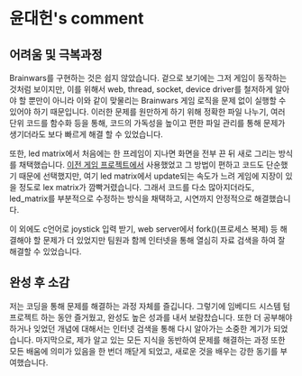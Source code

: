 # 윤대헌's comment

## 어려움 및 극복과정

Brainwars를 구현하는 것은 쉽지 않았습니다. 겉으로 보기에는 그저 게임이 동작하는 것처럼 보이지만, 이를 위해서 web, thread, socket, device driver를 철저하게 알아야 할 뿐만이 아니라 이와 같이 맞물리는 Brainwars 게임 로직을 문제 없이 실행할 수 있어야 하기 때문입니다. 이러한 문제를 원만하게 하기 위해 정확한 파일 나누기, 여러 단위 코드를 함수화 등을 통해, 코드의 가독성을 높이고 편한 파일 관리를 통해 문제가 생기더라도 보다 빠르게 해결 할 수 있었습니다.

또한, led matrix에서 처음에는 한 프레임이 지나면 화면을 전부 끈 뒤 새로 그리는 방식를 채택했습니다. [이전 게임 프로젝트에서](https://github.com/yh08037/Abstract_strategy_game) 사용했었고 그 방법이 편하고 코드도 단순했기 때문에 선택했지만, 여기 led matrix에서 update되는 속도가 느려 게임에 지장이 있을 정도로 lex matrix가 깜빡거렸습니다. 그래서 코드를 다소 많아지더라도, led_matrix를 부분적으로 수정하는 방식을 채택하고, 시연까지 안정적으로 해결했습니다.

이 외에도 c언어로 joystick 입력 받기, web server에서 fork()(프로세스 복제) 등 해결해야 할 문제가 더 있었지만 팀원과 함께 인터넷을 통해 열심히 자료 검색을 하여 잘 해결할 수 있었습니다.


## 완성 후 소감

저는 코딩을 통해 문제를 해결하는 과정 자체를 즐깁니다. 그렇기에 임베디드 시스템 텀 프로젝트 하는 동안 즐거웠고, 완성도 높은 성과를 내서 보람찼습니다. 또한 더 공부해야 하거나 잊었던 개념에 대해서는 인터넷 검색을 통해 다시 알아가는 소중한 계기가 되었습니다. 마지막으로, 제가 알고 있는 모든 지식을 동반하여 문제를 해결하는 과정 또한 모든 배움에 의미가 있음을 한 번더 깨닫게 되었고, 새로운 것을 배우는 강한 동기를 부여했습니다.